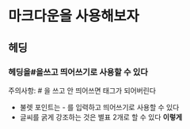 # 마크다운을 사용해보자
## 헤딩
### 헤딩을#을쓰고 띄어쓰기로 사용할 수 있다
주의사항: # 을 쓰고 안 띄어쓰면 태그가 되어버린다
- 불렛 포인트는 - 를 입력하고 띄어쓰기로 사용할 수 있다
- 글씨를 굵게 강조하는 것은 별표 2개로 할 수 있다 **이렇게**



